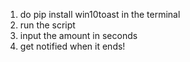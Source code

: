 1. do pip install win10toast in the terminal
2. run the script
3. input the amount in seconds
4. get notified when it ends!
